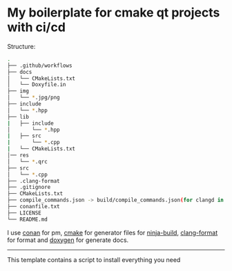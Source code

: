 # My boilerplate for cmake qt projects with ci/cd

Structure:

```sh
.
├── .github/workflows
├── docs
│   └── CMakeLists.txt
│   └── Doxyfile.in
├── img
│   └── *.jpg/png
├── include
│   └── *.hpp
├── lib
|   ├── include
│       └── *.hpp
|   ├── src
|       └── *.cpp
|   └── CMakeLists.txt
│── res
│   └── *.qrc
├── src
│   └── *.cpp
├── .clang-format
├── .gitignore
├── CMakeLists.txt
├── compile_commands.json -> build/compile_commands.json(for clangd in nvim/vsc)
├── conanfile.txt
├── LICENSE
└── README.md
```

I use [conan](https://conan.io/) for pm, [cmake](https://cmake.org/) for generator files for [ninja-build](https://ninja-build.org/), [clang-format](https://clang.llvm.org/docs/ClangFormat.html) for format and [doxygen](https://www.doxygen.nl/manual/index.html) for generate docs. 

---
This template contains a script to install everything you need
